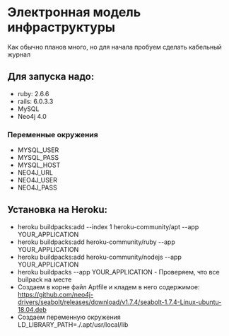 # Электронная модель инфраструктуры
Как обычно планов много, но для начала пробуем сделать кабельный журнал

## Для запуска надо:
- ruby: 2.6.6
- rails: 6.0.3.3
- MySQL
- Neo4j 4.0

### Переменные окружения
- MYSQL_USER 
- MYSQL_PASS
- MYSQL_HOST
- NEO4J_URL
- NEO4J_USER
- NEO4J_PASS

## Установка на Heroku:
- heroku buildpacks:add --index 1 heroku-community/apt --app YOUR_APPLICATION
- heroku buildpacks:add  heroku-community/ruby --app YOUR_APPLICATION
- heroku buildpacks:add  heroku-community/nodejs --app YOUR_APPLICATION
- heroku buildpacks --app YOUR_APPLICATION - Проверяем, что все builpack на месте
- Создаем в корне файл Aptfile и кладем в него содержимое:
  https://github.com/neo4j-drivers/seabolt/releases/download/v1.7.4/seabolt-1.7.4-Linux-ubuntu-18.04.deb
- Создаем переменную окружения LD_LIBRARY_PATH=./.apt/usr/local/lib
